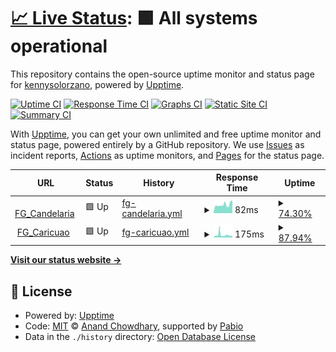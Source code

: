 # [📈 Live Status](https://kennysolorzano.github.io/upptime): <!--live status--> **🟩 All systems operational**

This repository contains the open-source uptime monitor and status page for [kennysolorzano](https://kennysolorzano.github.io/upptime), powered by [Upptime](https://github.com/upptime/upptime).

[![Uptime CI](https://github.com/kennysolorzano/upptime/workflows/Uptime%20CI/badge.svg)](https://github.com/kennysolorzano/upptime/actions?query=workflow%3A%22Uptime+CI%22)
[![Response Time CI](https://github.com/kennysolorzano/upptime/workflows/Response%20Time%20CI/badge.svg)](https://github.com/kennysolorzano/upptime/actions?query=workflow%3A%22Response+Time+CI%22)
[![Graphs CI](https://github.com/kennysolorzano/upptime/workflows/Graphs%20CI/badge.svg)](https://github.com/kennysolorzano/upptime/actions?query=workflow%3A%22Graphs+CI%22)
[![Static Site CI](https://github.com/kennysolorzano/upptime/workflows/Static%20Site%20CI/badge.svg)](https://github.com/kennysolorzano/upptime/actions?query=workflow%3A%22Static+Site+CI%22)
[![Summary CI](https://github.com/kennysolorzano/upptime/workflows/Summary%20CI/badge.svg)](https://github.com/kennysolorzano/upptime/actions?query=workflow%3A%22Summary+CI%22)

With [Upptime](https://upptime.js.org), you can get your own unlimited and free uptime monitor and status page, powered entirely by a GitHub repository. We use [Issues](https://github.com/kennysolorzano/upptime/issues) as incident reports, [Actions](https://github.com/kennysolorzano/upptime/actions) as uptime monitors, and [Pages](https://kennysolorzano.github.io/upptime) for the status page.

<!--start: status pages-->
<!-- This summary is generated by Upptime (https://github.com/upptime/upptime) -->
<!-- Do not edit this manually, your changes will be overwritten -->
<!-- prettier-ignore -->
| URL | Status | History | Response Time | Uptime |
| --- | ------ | ------- | ------------- | ------ |
| <img alt="" src="https://icons.duckduckgo.com/ip3/null.ico" height="13"> [FG_Candelaria](candelaria.fortiddns.com) | 🟩 Up | [fg-candelaria.yml](https://github.com/kennysolorzano/upptime/commits/HEAD/history/fg-candelaria.yml) | <details><summary><img alt="Response time graph" src="./graphs/fg-candelaria/response-time-week.png" height="20"> 82ms</summary><br><a href="https://kennysolorzano.github.io/upptime/history/fg-candelaria"><img alt="Response time 95" src="https://img.shields.io/endpoint?url=https%3A%2F%2Fraw.githubusercontent.com%2Fkennysolorzano%2Fupptime%2FHEAD%2Fapi%2Ffg-candelaria%2Fresponse-time.json"></a><br><a href="https://kennysolorzano.github.io/upptime/history/fg-candelaria"><img alt="24-hour response time 119" src="https://img.shields.io/endpoint?url=https%3A%2F%2Fraw.githubusercontent.com%2Fkennysolorzano%2Fupptime%2FHEAD%2Fapi%2Ffg-candelaria%2Fresponse-time-day.json"></a><br><a href="https://kennysolorzano.github.io/upptime/history/fg-candelaria"><img alt="7-day response time 82" src="https://img.shields.io/endpoint?url=https%3A%2F%2Fraw.githubusercontent.com%2Fkennysolorzano%2Fupptime%2FHEAD%2Fapi%2Ffg-candelaria%2Fresponse-time-week.json"></a><br><a href="https://kennysolorzano.github.io/upptime/history/fg-candelaria"><img alt="30-day response time 90" src="https://img.shields.io/endpoint?url=https%3A%2F%2Fraw.githubusercontent.com%2Fkennysolorzano%2Fupptime%2FHEAD%2Fapi%2Ffg-candelaria%2Fresponse-time-month.json"></a><br><a href="https://kennysolorzano.github.io/upptime/history/fg-candelaria"><img alt="1-year response time 95" src="https://img.shields.io/endpoint?url=https%3A%2F%2Fraw.githubusercontent.com%2Fkennysolorzano%2Fupptime%2FHEAD%2Fapi%2Ffg-candelaria%2Fresponse-time-year.json"></a></details> | <details><summary><a href="https://kennysolorzano.github.io/upptime/history/fg-candelaria">74.30%</a></summary><a href="https://kennysolorzano.github.io/upptime/history/fg-candelaria"><img alt="All-time uptime 79.24%" src="https://img.shields.io/endpoint?url=https%3A%2F%2Fraw.githubusercontent.com%2Fkennysolorzano%2Fupptime%2FHEAD%2Fapi%2Ffg-candelaria%2Fuptime.json"></a><br><a href="https://kennysolorzano.github.io/upptime/history/fg-candelaria"><img alt="24-hour uptime 100.00%" src="https://img.shields.io/endpoint?url=https%3A%2F%2Fraw.githubusercontent.com%2Fkennysolorzano%2Fupptime%2FHEAD%2Fapi%2Ffg-candelaria%2Fuptime-day.json"></a><br><a href="https://kennysolorzano.github.io/upptime/history/fg-candelaria"><img alt="7-day uptime 74.30%" src="https://img.shields.io/endpoint?url=https%3A%2F%2Fraw.githubusercontent.com%2Fkennysolorzano%2Fupptime%2FHEAD%2Fapi%2Ffg-candelaria%2Fuptime-week.json"></a><br><a href="https://kennysolorzano.github.io/upptime/history/fg-candelaria"><img alt="30-day uptime 87.34%" src="https://img.shields.io/endpoint?url=https%3A%2F%2Fraw.githubusercontent.com%2Fkennysolorzano%2Fupptime%2FHEAD%2Fapi%2Ffg-candelaria%2Fuptime-month.json"></a><br><a href="https://kennysolorzano.github.io/upptime/history/fg-candelaria"><img alt="1-year uptime 79.24%" src="https://img.shields.io/endpoint?url=https%3A%2F%2Fraw.githubusercontent.com%2Fkennysolorzano%2Fupptime%2FHEAD%2Fapi%2Ffg-candelaria%2Fuptime-year.json"></a></details>
| <img alt="" src="https://icons.duckduckgo.com/ip3/null.ico" height="13"> [FG_Caricuao](caricuao.fortiddns.com) | 🟩 Up | [fg-caricuao.yml](https://github.com/kennysolorzano/upptime/commits/HEAD/history/fg-caricuao.yml) | <details><summary><img alt="Response time graph" src="./graphs/fg-caricuao/response-time-week.png" height="20"> 175ms</summary><br><a href="https://kennysolorzano.github.io/upptime/history/fg-caricuao"><img alt="Response time 135" src="https://img.shields.io/endpoint?url=https%3A%2F%2Fraw.githubusercontent.com%2Fkennysolorzano%2Fupptime%2FHEAD%2Fapi%2Ffg-caricuao%2Fresponse-time.json"></a><br><a href="https://kennysolorzano.github.io/upptime/history/fg-caricuao"><img alt="24-hour response time 140" src="https://img.shields.io/endpoint?url=https%3A%2F%2Fraw.githubusercontent.com%2Fkennysolorzano%2Fupptime%2FHEAD%2Fapi%2Ffg-caricuao%2Fresponse-time-day.json"></a><br><a href="https://kennysolorzano.github.io/upptime/history/fg-caricuao"><img alt="7-day response time 175" src="https://img.shields.io/endpoint?url=https%3A%2F%2Fraw.githubusercontent.com%2Fkennysolorzano%2Fupptime%2FHEAD%2Fapi%2Ffg-caricuao%2Fresponse-time-week.json"></a><br><a href="https://kennysolorzano.github.io/upptime/history/fg-caricuao"><img alt="30-day response time 134" src="https://img.shields.io/endpoint?url=https%3A%2F%2Fraw.githubusercontent.com%2Fkennysolorzano%2Fupptime%2FHEAD%2Fapi%2Ffg-caricuao%2Fresponse-time-month.json"></a><br><a href="https://kennysolorzano.github.io/upptime/history/fg-caricuao"><img alt="1-year response time 135" src="https://img.shields.io/endpoint?url=https%3A%2F%2Fraw.githubusercontent.com%2Fkennysolorzano%2Fupptime%2FHEAD%2Fapi%2Ffg-caricuao%2Fresponse-time-year.json"></a></details> | <details><summary><a href="https://kennysolorzano.github.io/upptime/history/fg-caricuao">87.94%</a></summary><a href="https://kennysolorzano.github.io/upptime/history/fg-caricuao"><img alt="All-time uptime 66.12%" src="https://img.shields.io/endpoint?url=https%3A%2F%2Fraw.githubusercontent.com%2Fkennysolorzano%2Fupptime%2FHEAD%2Fapi%2Ffg-caricuao%2Fuptime.json"></a><br><a href="https://kennysolorzano.github.io/upptime/history/fg-caricuao"><img alt="24-hour uptime 90.97%" src="https://img.shields.io/endpoint?url=https%3A%2F%2Fraw.githubusercontent.com%2Fkennysolorzano%2Fupptime%2FHEAD%2Fapi%2Ffg-caricuao%2Fuptime-day.json"></a><br><a href="https://kennysolorzano.github.io/upptime/history/fg-caricuao"><img alt="7-day uptime 87.94%" src="https://img.shields.io/endpoint?url=https%3A%2F%2Fraw.githubusercontent.com%2Fkennysolorzano%2Fupptime%2FHEAD%2Fapi%2Ffg-caricuao%2Fuptime-week.json"></a><br><a href="https://kennysolorzano.github.io/upptime/history/fg-caricuao"><img alt="30-day uptime 79.01%" src="https://img.shields.io/endpoint?url=https%3A%2F%2Fraw.githubusercontent.com%2Fkennysolorzano%2Fupptime%2FHEAD%2Fapi%2Ffg-caricuao%2Fuptime-month.json"></a><br><a href="https://kennysolorzano.github.io/upptime/history/fg-caricuao"><img alt="1-year uptime 66.12%" src="https://img.shields.io/endpoint?url=https%3A%2F%2Fraw.githubusercontent.com%2Fkennysolorzano%2Fupptime%2FHEAD%2Fapi%2Ffg-caricuao%2Fuptime-year.json"></a></details>

<!--end: status pages-->

[**Visit our status website →**](https://kennysolorzano.github.io/upptime)

## 📄 License

- Powered by: [Upptime](https://github.com/upptime/upptime)
- Code: [MIT](./LICENSE) © [Anand Chowdhary](https://anandchowdhary.com), supported by [Pabio](https://pabio.com)
- Data in the `./history` directory: [Open Database License](https://opendatacommons.org/licenses/odbl/1-0/)
